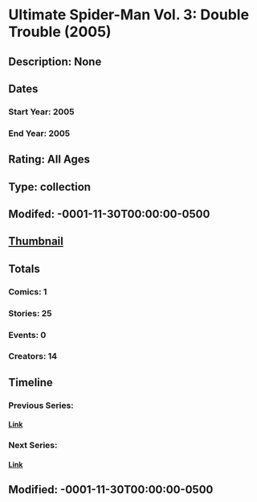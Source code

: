 # Ultimate Spider-Man Vol. 3: Double Trouble (2005)
## Description: None
## Dates
### Start Year: 2005
### End Year: 2005
## Rating: All Ages
## Type: collection
## Modifed: -0001-11-30T00:00:00-0500
## [Thumbnail](http://i.annihil.us/u/prod/marvel/i/mg/b/b0/4bc3622bbc5a7.jpg)
## Totals
### Comics: 1
### Stories: 25
### Events: 0
### Creators: 14
## Timeline
### Previous Series: 
#### [Link]()
### Next Series: 
#### [Link]()
## Modified: -0001-11-30T00:00:00-0500